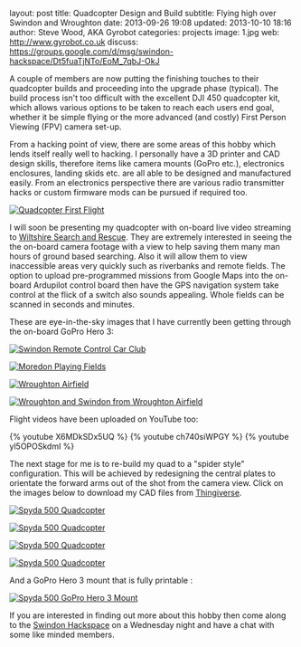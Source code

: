layout:       post
title:        Quadcopter Design and Build
subtitle:     Flying high over Swindon and Wroughton
date:         2013-09-26 19:08
updated:      2013-10-10 18:16
author:       Steve Wood, AKA Gyrobot
categories:   projects
image:        1.jpg
web:          http://www.gyrobot.co.uk
discuss:      https://groups.google.com/d/msg/swindon-hackspace/Dt5fuaTjNTo/EoM_7qbJ-OkJ


A couple of members are now putting the finishing touches to their quadcopter builds and proceeding into the upgrade phase (typical). The build process isn't too difficult with the excellent DJI 450 quadcopter kit, which allows various options to be taken to reach each users end goal, whether it be simple flying or the more advanced (and costly) First Person Viewing (FPV) camera set-up.

<!-- more -->

From a hacking point of view, there are some areas of this hobby which lends itself really well to hacking. I personally have a 3D printer and CAD design skills, therefore items like camera mounts (GoPro etc.), electronics enclosures, landing skids etc. are all able to be designed and manufactured easily. From an electronics perspective there are various radio transmitter hacks or custom firmware mods can be pursued if required too.

[![Quadcopter First Flight](2-small.jpg)](2.jpg)

I will soon be presenting my quadcopter with on-board live video streaming to [Wiltshire Search and Rescue](http://wilsar.org.uk/ "http://wilsar.org.uk/"). They are extremely interested in seeing the the on-board camera footage with a view to help saving them many man hours of ground based searching. Also it will allow them to view inaccessible areas very quickly such as riverbanks and remote fields. The option to upload pre-programmed missions from Google Maps into the on-board Ardupilot control board then have the GPS navigation system take control at the flick of a switch also sounds appealing. Whole fields can be scanned in seconds and minutes.

These are eye-in-the-sky images that I have currently been getting through the on-board GoPro Hero 3:

[![Swindon Remote Control Car Club](3-small.jpg)](3.jpg)

[![Moredon Playing Fields](4-small.jpg)](4.jpg)

[![Wroughton Airfield](5-small.jpg)](5.jpg)

[![Wroughton and Swindon from Wroughton Airfield](6-small.jpg)](6.jpg)

Flight videos have been uploaded on YouTube too:

{% youtube X6MDkSDx5UQ %}
{% youtube ch740siWPGY %}
{% youtube yl5OPOSkdmI %}

The next stage for me is to re-build my quad to a "spider style" configuration. This will be achieved by redesigning the central plates to orientate the forward arms out of the shot from the camera view. Click on the images below to download my CAD files from [Thingiverse](http://www.thingiverse.com/ "http://www.thingiverse.com/").

[![Spyda 500 Quadcopter](Render2.png)](http://www.thingiverse.com/thing:160607)

[![Spyda 500 Quadcopter](Render3.png)](http://www.thingiverse.com/thing:160607)

[![Spyda 500 Quadcopter](8-small.jpg)](8.jpg)

[![Spyda 500 Quadcopter](7-small.jpg)](7.jpg)

And a GoPro Hero 3 mount that is fully printable :

[![Spyda 500 GoPro Hero 3 Mount](Render4.png)](http://www.thingiverse.com/thing:163107)

If you are interested in finding out more about this hobby then come along to the [Swindon Hackspace](/about/#weekly-meetings "{{ site.url }}/about/") on a Wednesday night and have a chat with some like minded members.


